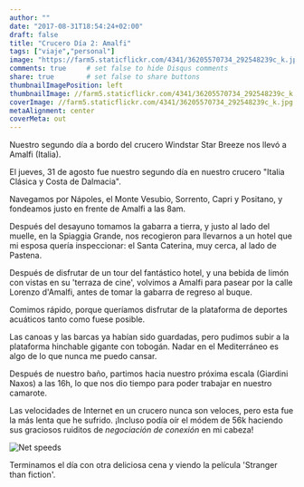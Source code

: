 ```yaml
---
author: ""
date: "2017-08-31T18:54:24+02:00"
draft: false
title: "Crucero Día 2: Amalfi"
tags: ["viaje","personal"]
image: "https://farm5.staticflickr.com/4341/36205570734_292548239c_k.jpg"
comments: true     # set false to hide Disqus comments
share: true        # set false to share buttons
thumbnailImagePosition: left
thumbnailImage: //farm5.staticflickr.com/4341/36205570734_292548239c_k.jpg
coverImage: //farm5.staticflickr.com/4341/36205570734_292548239c_k.jpg
metaAlignment: center
coverMeta: out
---
```


Nuestro segundo día a bordo del crucero Windstar Star Breeze nos llevó a Amalfi (Italia).

<!--more-->

El jueves, 31 de agosto fue nuestro segundo día en nuestro crucero "Italia Clásica y Costa de Dalmacia".

Navegamos por Nápoles, el Monte Vesubio, Sorrento, Capri y Positano, y fondeamos justo en frente de Amalfi a las 8am.

Después del desayuno tomamos la gabarra a tierra, y justo al lado del muelle, en la Spiaggia Grande, nos recogieron para llevarnos a un hotel que mi esposa quería inspeccionar: el Santa Caterina, muy cerca, al lado de Pastena.

Después de disfrutar de un tour del fantástico hotel, y una bebida de limón con vistas en su 'terraza de cine', volvimos a Amalfi para pasear por la calle Lorenzo d'Amalfi, antes de tomar la gabarra de regreso al buque.

Comimos rápido, porque queríamos disfrutar de la plataforma de deportes acuáticos tanto como fuese posible.

Las canoas y las barcas ya habían sido guardadas, pero pudimos subir a la plataforma hinchable gigante con tobogán. Nadar en el Mediterráneo es algo de lo que nunca me puedo cansar.

Después de nuestro baño, partimos hacia nuestro próxima escala (Giardini Naxos) a las 16h, lo que nos dio tiempo para poder trabajar en nuestro camarote.

Las velocidades de Internet en un crucero nunca son veloces, pero esta fue la más lenta que he sufrido. ¡Incluso podía oír el módem de 56k haciendo sus graciosos ruiditos de *negociación de conexión* en mi cabeza!

![Net speeds](http://res.cloudinary.com/jcortell/image/upload/v1504701023/CruiseNetSpeed_2017-09-01_19-01-16_p6dlbo.png) 

Terminamos el día con otra deliciosa cena y viendo la película 'Stranger than fiction'.

<div id="flickrembed"></div><div style="position:absolute; top:-70px; display:block; text-align:center; z-index:-1;">></div><script src='https://flickrembed.com/embed_v2.js.php?source=flickr&layout=responsive&input=www.flickr.com/photos/jcortell/sets/72157684879478752&sort=5&by=album&theme=default&scale=fill&limit=5&skin=default&autoplay=true'></script>
